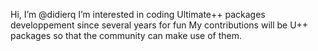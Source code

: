 Hi, I’m @didierq
I’m interested in coding Ultimate++ packages developpement since several years for fun
My contributions will be U++ packages so that the community can make use of them.
